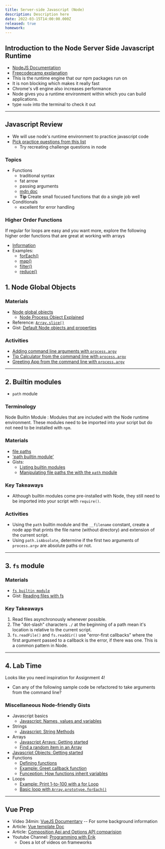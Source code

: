 ```yaml
---
title: Server-side Javascript (Node)
description: Description here
date: 2022-03-15T14:00:00.000Z
released: true
homework:
---
```


## Introduction to the Node Server Side Javascript Runtime

- [NodeJS Documentation](https://nodejs.org/en/)
- [Freecodecamp explanation](https://www.freecodecamp.org/news/what-exactly-is-node-js-ae36e97449f5/)
- This is the runtime engine that our npm packages run on
- It is non blocking which makes it really fast
- Chrome's v8 engine also increases performance
- Node gives you a runtime environment within which you can build applications.
- type `node` into the terminal to check it out

---

## Javascript Review

- We will use node's runtime environment to practice javascript code
- [Pick practice questions from this list](https://www.freecodecamp.org/learn/javascript-algorithms-and-data-structures/)
  - Try recreating challenge questions in node

### Topics

- Functions
  - traditional syntax
  - fat arrow
  - passing arguments
  - [mdn doc](https://developer.mozilla.org/en-US/docs/Web/JavaScript/Guide/Functions)
  - **Tip** Create small focused functions that do a single job well
- Conditionals
  - excellent for error handling

### Higher Order Functions

If regular for loops are easy and you want more, explore the following higher order functions that are great at working with arrays

- [Information](https://www.freecodecamp.org/news/a-quick-intro-to-higher-order-functions-in-javascript-1a014f89c6b/)
- Examples:
  - [forEach()](https://developer.mozilla.org/en-US/docs/Web/JavaScript/Reference/Global_Objects/Array/forEach)
  - [map()](https://developer.mozilla.org/en-US/docs/Web/JavaScript/Reference/Global_Objects/Array/map)
  - [filter()](https://developer.mozilla.org/en-US/docs/Web/JavaScript/Reference/Global_Objects/Array/filter)
  - [reduce()](https://developer.mozilla.org/en-US/docs/Web/JavaScript/Reference/Global_Objects/Array/Reduce)

## 1. Node Global Objects

### Materials

- [Node global objects](https://www.tutorialspoint.com/nodejs/nodejs_global_objects.htm)
  - [Node Process Object Explained](https://www.freecodecamp.org/news/node-process-object-explained/)
- Reference: [`Array.slice()`](https://developer.mozilla.org/en-US/docs/Web/JavaScript/Reference/Global_Objects/Array/slice)
- Gist: [Default Node objects and properties](https://gist.github.com/acidtone/873e18b256e3feca52d36ead8b1d5318)

### Activities

- [Adding command line arguments with `process.argv`](https://gist.github.com/acidtone/99208821b9d7fbdc5b04ae2ddd4d04bc)
- [Tip Calculator from the command line with `process.argv`](https://gist.github.com/acidtone/176e0755a3919f85d7faaea348abb383)
- [Greeting App from the command line with `process.argv`](https://gist.github.com/acidtone/4afa69e5521e4232ecf406cae79a0ad0)

---

## 2. Builtin modules

- `path` module

### Terminology

Node Builtin Module
: Modules that are included with the Node runtime environment. These modules need to be imported into your script but do not need to be installed with `npm`.

### Materials

- [file paths](https://nodejs.dev/learn/nodejs-file-paths)
- ['path builtin module'](https://nodejs.dev/learn/the-nodejs-path-module)
- Gists:
  - [Listing builtin modules](https://gist.github.com/acidtone/67f06e065255915f41f92abde65d2e2c)
  - [Manipulating file paths the with the `path` module](https://gist.github.com/acidtone/aa0302b5f6573d73cfd05fedb00fc708)

### Key Takeaways

- Although builtin modules come pre-installed with Node, they still need to be imported into your script with `require()`.

### Activities

- Using the `path` builtin module and the `__filename` constant, create a node app that prints the file name (without directory) and extension of the current script.
- Using `path.isAbsolute`, determine if the first two arguments of `process.argv` are absolute paths or not.

---

## 3. `fs` module

### Materials

- [`fs builtin module`](https://nodejs.org/docs/latest/api/fs.html)
- Gist: [Reading files with fs](https://gist.github.com/acidtone/9fa3f74b8efc12273cfcdc224ac5f56b)

### Key Takeaways

1. Read files asynchronously whenever possible.
2. The "dot-slash" characters `./` at the beginning of a path mean it's location is relative to the current script.
3. `fs.readFile()` and `fs.readdir()` use "error-first callbacks" where the first argument passed to a callback is the error, if there was one. This is a common pattern in Node.

---

## 4. Lab Time

Looks like you need inspiration for Assignment 4!

- Can any of the following sample code be refactored to take arguments from the command line?

### Miscellaneous Node-friendly Gists

- Javascript basics
  - [Javascript: Names, values and variables](https://gist.github.com/acidtone/d85a9a0ba6bccfa73cfb269d65a25839)
- Strings
  - [Javascript: String Methods](https://gist.github.com/acidtone/4f1bd6ffff85fc8f4fed359b619fe76b)
- Arrays
  - [Javascript Arrays: Getting started](https://gist.github.com/acidtone/a55879499d884cc44167f5db15c82d70)
  - [Find a random item in an Array](https://gist.github.com/acidtone/2a3cac26a229aa95685e5cf6344f2e4e)
- [Javascript Objects: Getting started](https://gist.github.com/acidtone/8464c40543bb499925c59d8c481d626e)
- Functions
  - [Defining functions](https://gist.github.com/acidtone/e3ed5adfcb4f3c02f1b78f78c9c2bf8b)
  - [Example: Greet callback function](https://gist.github.com/acidtone/cf53fd8eac01a7a41fce234b8e66d3d6)
  - [Funception: How functions inherit variables](https://gist.github.com/acidtone/f3176c2da93f6813fd3c64f0bd8dfe4f)
- Loops
  - [Example: Print 1-to-100 with a for Loop](https://gist.github.com/acidtone/e87aa5564ae1b286beca66b07d52550f)
  - [Basic loop with `Array.prototype.forEach()`](https://gist.github.com/acidtone/aca3574779b81c3ec6d19e3d075fb3ed)

---

<home-work :home-work="homework">

## Vue Prep

- Video 34min: [VueJS Documentary](https://www.youtube.com/watch?v=OrxmtDw4pVI) -- For some background information
- Article: [Vue template Doc](https://vuejs.org/guide/essentials/template-syntax.html)
- Article: [Composition Api and Options API comparision](https://vuejsdevelopers.com/2020/02/17/vue-composition-api-when-to-use/)
- Youtube Channel: [Programming with Erik](https://www.youtube.com/channel/UCshZ3rdoCLjDYuTR_RBubzw)
  - Does a lot of videos on frameworks

</home-work>
